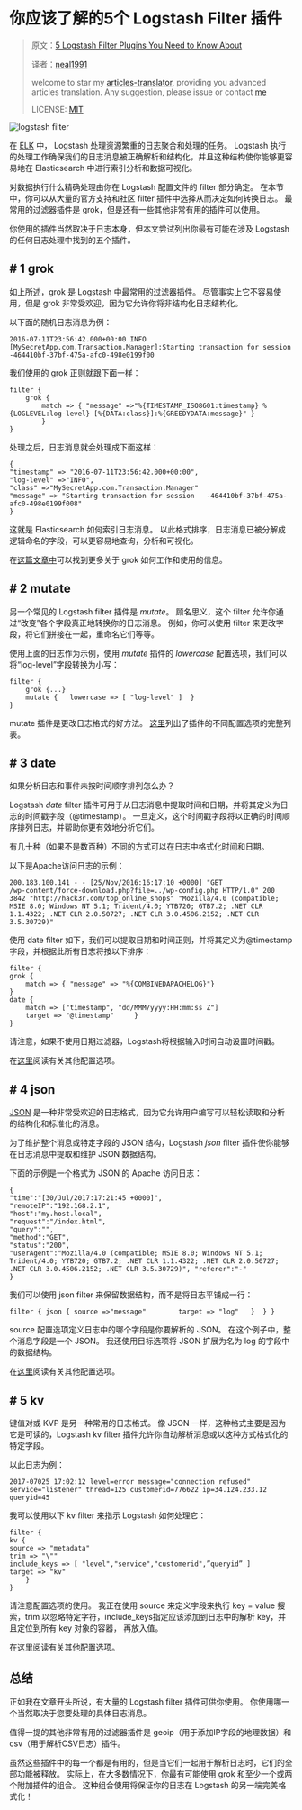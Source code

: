 # 你应该了解的5个 Logstash Filter 插件

> 原文：[5 Logstash Filter Plugins You Need to Know About](https://logz.io/blog/5-logstash-filter-plugins/#ult-fs-search)
>
> 译者：[neal1991](https://github.com/neal1991)
>
> welcome to star my [articles-translator](https://github.com/neal1991/articles-translator/), providing you advanced articles translation. Any suggestion, please issue or contact [me](mailto:bing@stu.ecnu.edu.cn)
>
> LICENSE: [MIT](https://opensource.org/licenses/MIT)

![logstash filter](https://logz.io/wp-content/uploads/2017/08/logstash_filter2.jpg)

在 [ELK](https://logz.io/learn/complete-guide-elk-stack/) 中， Logstash 处理资源繁重的日志聚合和处理的任务。 Logstash 执行的处理工作确保我们的日志消息被正确解析和结构化，并且这种结构使你能够更容易地在 Elasticsearch 中进行索引分析和数据可视化。

对数据执行什么精确处理由你在 Logstash 配置文件的 filter 部分确定。 在本节中，你可以从大量的官方支持和社区 filter 插件中选择从而决定如何转换日志。 最常用的过滤器插件是 grok，但是还有一些其他非常有用的插件可以使用。

你使用的插件当然取决于日志本身，但本文尝试列出你最有可能在涉及 Logstash 的任何日志处理中找到的五个插件。

## # 1 grok

如上所述，grok 是 Logstash 中最常用的过滤器插件。 尽管事实上它不容易使用，但是 grok 非常受欢迎，因为它允许你将非结构化日志结构化。

以下面的随机日志消息为例：

```
2016-07-11T23:56:42.000+00:00 INFO
[MySecretApp.com.Transaction.Manager]:Starting transaction for session
-464410bf-37bf-475a-afc0-498e0199f00
```

我们使用的 grok 正则就跟下面一样：

```
filter {
	grok {
    	match => { "message" =>"%{TIMESTAMP_ISO8601:timestamp} %{LOGLEVEL:log-level} [%{DATA:class}]:%{GREEDYDATA:message}" }
        }
}
```

处理之后，日志消息就会处理成下面这样：

```
{ 
"timestamp" => "2016-07-11T23:56:42.000+00:00",
"log-level" =>"INFO",
"class" =>"MySecretApp.com.Transaction.Manager"
"message" => "Starting transaction for session   -464410bf-37bf-475a-afc0-498e0199f008" 
}
```

这就是 Elasticsearch 如何索引日志消息。 以此格式排序，日志消息已被分解成逻辑命名的字段，可以更容易地查询，分析和可视化。

在[这篇文章中](https://logz.io/blog/logstash-grok/)可以找到更多关于 grok 如何工作和使用的信息。

## # 2 mutate 

另一个常见的 Logstash filter 插件是 *mutate*。 顾名思义，这个 filter 允许你通过“改变”各个字段真正地转换你的日志消息。 例如，你可以使用 filter 来更改字段，将它们拼接在一起，重命名它们等等。

使用上面的日志作为示例，使用 *mutate* 插件的 *lowercase* 配置选项，我们可以将“log-level”字段转换为小写：

```
filter { 
	grok {...}
	mutate {   lowercase => [ "log-level" ]  }
}
```

mutate 插件是更改日志格式的好方法。 [这里](https://www.elastic.co/guide/en/logstash/current/plugins-filters-mutate.html)列出了插件的不同配置选项的完整列表。

## # 3 date 

如果分析日志和事件未按时间顺序排列怎么办？

Logstash *date* filter 插件可用于从日志消息中提取时间和日期，并将其定义为日志的时间戳字段（@timestamp）。 一旦定义，这个时间戳字段将以正确的时间顺序排列日志，并帮助你更有效地分析它们。

有几十种（如果不是数百种）不同的方式可以在日志中格式化时间和日期。

以下是Apache访问日志的示例：

```
200.183.100.141 - - [25/Nov/2016:16:17:10 +0000] "GET
/wp-content/force-download.php?file=../wp-config.php HTTP/1.0" 200
3842 "http://hack3r.com/top_online_shops" "Mozilla/4.0 (compatible;
MSIE 8.0; Windows NT 5.1; Trident/4.0; YTB720; GTB7.2; .NET CLR 1.1.4322; .NET CLR 2.0.50727; .NET CLR 3.0.4506.2152; .NET CLR 3.5.30729)"
```

使用 date filter 如下，我们可以提取日期和时间正则，并将其定义为@timestamp字段，并根据此所有日志将按以下排序：

```
filter {
grok {
	match => { "message" => "%{COMBINEDAPACHELOG}"}
}
date {
	match => ["timestamp", "dd/MMM/yyyy:HH:mm:ss Z"]
    target => "@timestamp"     }
}
```

请注意，如果不使用日期过滤器，Logstash将根据输入时间自动设置时间戳。

在[这里](https://www.elastic.co/guide/en/logstash/5.4/plugins-filters-date.html)阅读有关其他配置选项。

## # 4 json 

[JSON](http://www.json.org/) 是一种非常受欢迎的日志格式，因为它允许用户编写可以轻松读取和分析的结构化和标准化的消息。

为了维护整个消息或特定字段的 JSON 结构，Logstash *json* filter 插件使你能够在日志消息中提取和维护 JSON 数据结构。

下面的示例是一个格式为 JSON 的 Apache 访问日志：

```
{
"time":"[30/Jul/2017:17:21:45 +0000]",
"remoteIP":"192.168.2.1",
"host":"my.host.local",
"request":"/index.html",
"query":"",
"method":"GET",
"status":"200",
"userAgent":"Mozilla/4.0 (compatible; MSIE 8.0; Windows NT 5.1; Trident/4.0; YTB720; GTB7.2; .NET CLR 1.1.4322; .NET CLR 2.0.50727; .NET CLR 3.0.4506.2152; .NET CLR 3.5.30729)", "referer":"-" 
}
```

我们可以使用 json filter 来保留数据结构，而不是将日志平铺成一行：

```
filter { json { source =>"message"        target => "log"   }  } }
```

source 配置选项定义日志中的哪个字段是你要解析的 JSON。 在这个例子中，整个消息字段是一个 JSON。 我还使用目标选项将 JSON 扩展为名为  log 的字段中的数据结构。

在[这里](https://www.elastic.co/guide/en/logstash/5.4/plugins-filters-json.html)阅读有关其他配置选项。

## # 5 kv 

键值对或 KVP 是另一种常用的日志格式。 像 JSON 一样，这种格式主要是因为它是可读的，Logstash kv filter 插件允许你自动解析消息或以这种方式格式化的特定字段。

以此日志为例：

```
2017-07025 17:02:12 level=error message="connection refused" service="listener" thread=125 customerid=776622 ip=34.124.233.12 queryid=45
```

我可以使用以下 kv filter 来指示 Logstash 如何处理它：

```
filter {  
kv {
source => "metadata"
trim => "\""
include_keys => [ "level","service","customerid",”queryid” ]
target => "kv"
	}
}
```

请注意配置选项的使用。 我正在使用 source 来定义字段来执行 key = value 搜索，trim 以忽略特定字符，include_keys指定应该添加到日志中的解析 key，并且定位到所有 key 对象的容器， 再放入值。

在[这里](https://www.elastic.co/guide/en/logstash/5.4/plugins-filters-kv.html#plugins-filters-kv-target)阅读有关其他配置选项。

## 总结

正如我在文章开头所说，有大量的 Logstash filter 插件可供你使用。 你使用哪一个当然取决于您要处理的具体日志消息。

值得一提的其他非常有用的过滤器插件是 geoip（用于添加IP字段的地理数据）和 csv（用于解析CSV日志）插件。

虽然这些插件中的每一个都是有用的，但是当它们一起用于解析日志时，它们的全部功能被释放。 实际上，在大多数情况下，你最有可能使用 grok 和至少一个或两个附加插件的组合。 这种组合使用将保证你的日志在 Logstash 的另一端完美格式化！



